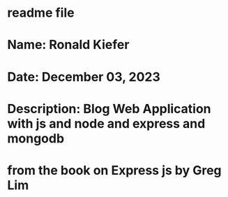 

# readme file

# Name:  Ronald Kiefer
# Date:  December 03, 2023
# Description:  Blog Web Application with js and node and express and mongodb

# from the book on Express js by Greg Lim



